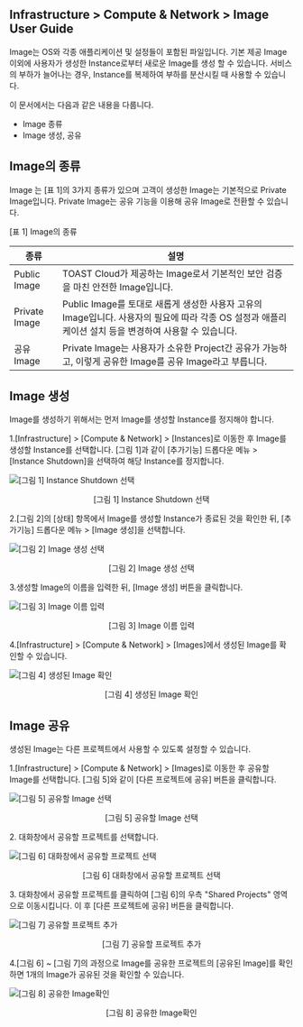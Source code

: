## Infrastructure > Compute & Network > Image User Guide

Image는 OS와 각종 애플리케이션 및 설정들이 포함된 파일입니다. 기본 제공 Image 이외에 사용자가 생성한 Instance로부터 새로운 Image를 생성 할 수 있습니다. 서비스의 부하가 늘어나는 경우, Instance를 복제하여 부하를 분산시킬 때 사용할 수 있습니다.

이 문서에서는 다음과 같은 내용을 다룹니다.

- Image 종류
- Image 생성, 공유

## Image의 종류

Image 는 [표 1]의 3가지 종류가 있으며 고객이 생성한 Image는 기본적으로 Private Image입니다. Private Image는 공유 기능을 이용해 공유 Image로 전환할 수 있습니다.

[표 1] Image의 종류

|종류|설명|
|---|---|
|Public Image|TOAST Cloud가 제공하는 Image로서 기본적인 보안 검증을 마친 안전한 Image입니다.|
|Private Image|Public Image를 토대로 새롭게 생성한 사용자 고유의 Image입니다. 사용자의 필요에 따라 각종 OS 설정과 애플리케이션 설치 등을 변경하여 사용할 수 있습니다.|
|공유 Image|Private Image는 사용자가 소유한 Project간 공유가 가능하고, 이렇게 공유한 Image를 공유 Image라고 부릅니다.|


## Image 생성

Image를 생성하기 위해서는 먼저 Image를 생성할 Instance를 정지해야 합니다.

1.[Infrastructure] > [Compute & Network] > [Instances]로 이동한 후 Image를 생성할 Instance를 선택합니다. [그림 1]과 같이 [추가기능] 드롭다운 메뉴 > [Instance Shutdown]을 선택하여 해당 Instance를 정지합니다.

![[그림 1] Instance Shutdown 선택](http://static.toastoven.net/prod_infrastructure/compute/img_259.png)
<center>[그림 1] Instance Shutdown 선택</center>

2.[그림 2]의 [상태] 항목에서 Image를 생성할 Instance가 종료된 것을 확인한 뒤, [추가기능] 드롭다운 메뉴 > [Image 생성]을 선택합니다.

![[그림 2] Image 생성 선택](http://static.toastoven.net/prod_infrastructure/compute/img_260.png)
<center>[그림 2] Image 생성 선택</center>

3.생성할 Image의 이름을 입력한 뒤, [Image 생성] 버튼을 클릭합니다.

![[그림 3] Image 이름 입력](http://static.toastoven.net/prod_infrastructure/compute/img_65.jpg)
<center>[그림 3] Image 이름 입력</center>

4.[Infrastructure] > [Compute & Network] > [Images]에서 생성된 Image를 확인할 수 있습니다.

![[그림 4] 생성된 Image 확인](http://static.toastoven.net/prod_infrastructure/compute/img_261.png)
<center>[그림 4] 생성된 Image 확인</center>

## Image 공유

생성된 Image는 다른 프로젝트에서 사용할 수 있도록 설정할 수 있습니다.

1.[Infrastructure] > [Compute & Network] > [Images]로 이동한 후 공유할 Image를 선택합니다. [그림 5]와 같이 [다른 프로젝트에 공유] 버튼을 클릭합니다.

![[그림 5] 공유할 Image 선택](http://static.toastoven.net/prod_infrastructure/compute/img_262.png)
<center>[그림 5] 공유할 Image 선택</center>

2.<Share Image> 대화창에서 공유할 프로젝트를 선택합니다.

![[그림 6] <Share Image> 대화창에서 공유할 프로젝트 선택](http://static.toastoven.net/prod_infrastructure/compute/img_263.png)
<center>[그림 6] <Share Image> 대화창에서 공유할 프로젝트 선택</center>

3.<Share Image> 대화창에서 공유할 프로젝트를 클릭하여 [그림 6]의 우측 "Shared Projects" 영역으로 이동시킵니다. 이 후 [다른 프로젝트에 공유] 버튼을 클릭합니다.

![[그림 7] 공유할 프로젝트 추가](http://static.toastoven.net/prod_infrastructure/compute/img_264.png)
<center>[그림 7] 공유할 프로젝트 추가</center>

4.[그림 6] ~ [그림 7]의 과정으로 Image를 공유한 프로젝트의 [공유된 Image]를 확인하면 1개의 Image가 공유된 것을 확인할 수 있습니다.

![[그림 8] 공유한 Image확인](http://static.toastoven.net/prod_infrastructure/compute/img_265.png)
<center>[그림 8] 공유한 Image확인</center>
